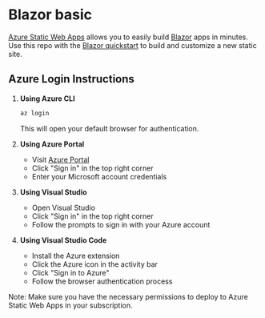 # Blazor basic

[Azure Static Web Apps](https://docs.microsoft.com/azure/static-web-apps/overview) allows you to easily build [Blazor](https://dotnet.microsoft.com/en-us/apps/aspnet/web-apps/blazor) apps in minutes. Use this repo with the [Blazor quickstart](https://docs.microsoft.com/azure/static-web-apps/getting-started?tabs=blazor) to build and customize a new static site.



## Azure Login Instructions

1. **Using Azure CLI**
   ```bash
   az login
   ```
   This will open your default browser for authentication.

2. **Using Azure Portal**
   - Visit [Azure Portal](https://portal.azure.com)
   - Click "Sign in" in the top right corner
   - Enter your Microsoft account credentials

3. **Using Visual Studio**
   - Open Visual Studio
   - Click "Sign in" in the top right corner
   - Follow the prompts to sign in with your Azure account

4. **Using Visual Studio Code**
   - Install the Azure extension
   - Click the Azure icon in the activity bar
   - Click "Sign in to Azure"
   - Follow the browser authentication process

Note: Make sure you have the necessary permissions to deploy to Azure Static Web Apps in your subscription.
